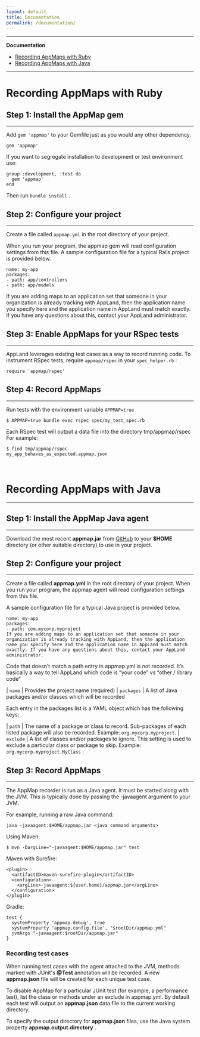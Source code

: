 ```yaml
---
layout: default
title: Documentation
permalink: /documentation/
---
```

---
__Documentation__

- [Recording AppMaps with Ruby](#recording-appmaps-with-ruby)
- [Recording AppMaps with Java](#recording-appmaps-with-java)

---

# Recording AppMaps with Ruby

## Step 1: Install the AppMap gem

---

Add `gem 'appmap'` to your Gemfile just as you would any other dependency.

```
gem 'appmap'
```

If you want to segregate installation to development or test environment use:

```
group :development, :test do
  gem 'appmap'
end
```
Then run `bundle install` .

## Step 2: Configure your project

---

Create a file called `appmap.yml` in the root directory of your project.

When you run your program, the appmap gem will read configuration settings from this file. A sample configuration file for a typical Rails project is provided below.

```
name: my-app
packages:
- path: app/controllers
- path: app/models
```

If you are adding maps to an application set that someone in your organization is already tracking with AppLand, then the application name you specify here and the application name in AppLand must match exactly. If you have any questions about this, contact your AppLand administrator.

## Step 3: Enable AppMaps for your RSpec tests

---

AppLand leverages existing test cases as a way to record running code. To instrument RSpec tests, require `appmap/rspec` in your `spec_helper.rb` :

```
require 'appmap/rspec'
```

## Step 4: Record AppMaps

--- 

Run tests with the environment variable `APPMAP=true`

```
$ APPMAP=true bundle exec rspec spec/my_test_spec.rb
```
Each RSpec test will output a data file into the directory tmp/appmap/rspec For example:

```
$ find tmp/appmap/rspec
my_app_behaves_as_expected.appmap.json  
```  
<br/>

# Recording AppMaps with Java 

---

## Step 1: Install the AppMap Java agent

---

Download the most recent __appmap.jar__ from [GitHub](https://github.com/applandinc/appmap-java/releases) to your __$HOME__ directory (or other suitable directory) to use in your project.

## Step 2: Configure your project

---

Create a file called __appmap.yml__ in the root directory of your project. When you run your program, the appmap agent will read configuration settings from this file.

A sample configuration file for a typical Java project is provided below.

```
name: my-app
packages:
- path: com.mycorp.myproject
If you are adding maps to an application set that someone in your organization is already tracking with AppLand, then the application name you specify here and the application name in AppLand must match exactly. If you have any questions about this, contact your AppLand administrator.
```

Code that doesn’t match a path entry in appmap.yml is not recorded. It’s basically a way to tell AppLand which code is “your code” vs “other / library code”

| `name`           | Provides the project name (required)
| `packages`       | A list of Java packages and/or classes which will be recorded

Each entry in the packages list is a YAML object which has the following keys:

| `path`     | The name of a package or class to record. Sub-packages of each listed package will also be recorded. Example: `org.mycorp.myproject`.
| `exclude`  | A list of classes and/or packages to ignore. This setting is used to exclude a particular class or package to skip. Example: `org.mycorp.myproject.MyClass` .

## Step 3: Record AppMaps

---

The AppMap recorder is run as a Java agent. It must be started along with the JVM. This is typically done by passing the -javaagent argument to your JVM.

For example, running a raw Java command:

```
java -javaagent:$HOME/appmap.jar <java command arguments>
```
Using Maven:

```
$ mvn -DargLine="-javaagent:$HOME/appmap.jar" test
```
Maven with Surefire:

```
<plugin>
  <artifactID>maven-surefire-plugin</artifactID>
  <configuration>
    <argLine>-javaagent:${user.home}/appmap.jar</argLine>
  </configuration>
</plugin>
```
Gradle:

```
test {
  systemProperty 'appmap.debug', true
  systemProperty 'appmap.config.file', "$rootDir/appmap.yml"
  jvmArgs "-javaagent:$rootDir/appmap.jar"
}
```

### Recording test cases
When running test cases with the agent attached to the JVM, methods marked with JUnit's __@Test__ annotation will be recorded. A new __appmap.json__ file will be created for each unique test case.

To disable AppMap for a particular JUnit test (for example, a performance test), list the class or methods under an exclude in appmap.yml. By default each test will output an __appmap.json__ data file to the current working directory.

To specify the output directory for __appmap.json__ files, use the Java system property __appmap.output.directory__ .
